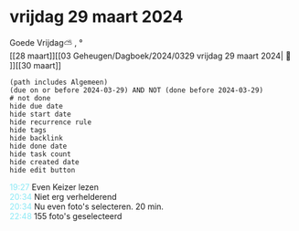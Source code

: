 # vrijdag 29 maart 2024

Goede Vrijdag⛅ , °<br>[[28 maart]][[03 Geheugen/Dagboek/2024/0329 vrijdag 29 maart 2024| 📓 ]][[30 maart]]
```tasks
(path includes Algemeen)
(due on or before 2024-03-29) AND NOT (done before 2024-03-29)
# not done
hide due date
hide start date
hide recurrence rule
hide tags
hide backlink
hide done date
hide task count
hide created date
hide edit button
```
<p style="padding-left: 2.7em; text-indent: -2.7em; margin: 0"><font color=#8be9f5>19:27</font>  Even Keizer lezen </p>   
<p style="padding-left: 2.7em; text-indent: -2.7em; margin: 0"><font color=#8be9f5>20:34</font>  Niet erg verhelderend  </p>   
<p style="padding-left: 2.7em; text-indent: -2.7em; margin: 0"><font color=#8be9f5>20:34</font>  Nu even foto's selecteren. 20 min. </p>   
<p style="padding-left: 2.7em; text-indent: -2.7em; margin: 0"><font color=#8be9f5>22:48</font>  155 foto's geselecteerd  </p>   